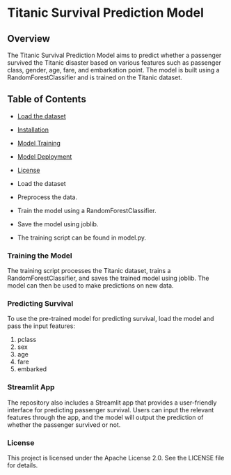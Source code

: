 # Titanic Survival Prediction Model

## Overview

The Titanic Survival Prediction Model aims to predict whether a passenger survived the Titanic disaster based on various features such as passenger class, gender, age, fare, and embarkation point. The model is built using a RandomForestClassifier and is trained on the Titanic dataset.

## Table of Contents

- [Load the dataset](#loadthedataset)
- [Installation](#installation)
- [Model Training](#model-training)
- [Model Deployment](#model-deployment)
- [License](#license)
  


- Load the dataset
- Preprocess the data.
- Train the model using a RandomForestClassifier.
- Save the model using joblib.
- The training script can be found in model.py.


### Training the Model

The training script processes the Titanic dataset, trains a RandomForestClassifier, and saves the trained model using joblib. The model can then be used to make predictions on new data.


### Predicting Survival
To use the pre-trained model for predicting survival, load the model and pass the input features:
1. pclass 
2. sex
3. age 
4. fare 
5. embarked

### Streamlit App

The repository also includes a Streamlit app that provides a user-friendly interface for predicting passenger survival. Users can input the relevant features through the app, and the model will output the prediction of whether the passenger survived or not.

### License
This project is licensed under the Apache License 2.0. See the LICENSE file for details.
